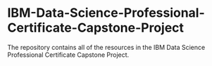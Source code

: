 # IBM-Data-Science-Professional-Certificate-Capstone-Project
The repository contains all of the resources in the IBM Data Science Professional Certificate Capstone Project.
